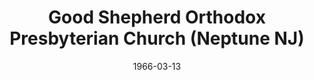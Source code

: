 ---
date: &id001 1966-03-13
end_date: null
location:
  address: null
  city: Neptune
  state: NJ
minister:
- end: 1967-01-01
  name: Rollin Keller
  start: 1966-01-01
  type: Pastor
- end: 1977-01-01
  name: George Cottenden
  start: 1967-01-01
  type: Pastor
- end: 1984-01-01
  name: Douglas Rogers
  start: 1978-01-01
  type: Pastor
- end: 1989-01-01
  name: Charles Robbins
  start: 1986-01-01
  type: Pastor
- end: 1991-03-31
  name: A. Culver Gordon
  start: 1989-01-01
  type: Supply Pastor
ministers:
- Rollin Keller
- George Cottenden
- Douglas Rogers
- Charles Robbins
- A. Culver Gordon
name: Good Shepherd Orthodox Presbyterian Church
names: null
origination_date: *id001
raw_data: 'Good Shepherd Orthodox Presbyterian Church  (March 13, 1966-March 31, 1991)

  Pastors: Rollin Keller, 1966-67

  George Cottenden, 1967-77

  Douglas Rogers, 1978-84

  Charles Robbins, 1986-89

  A. Culver Gordon (Supply), 1989-91

  '
received_from: null
states:
- NJ
status:
  active: false
  end_date: 1991-03-31
  reason: null
  received_from: null
  withdrawal_to: null
title: Good Shepherd Orthodox Presbyterian Church (Neptune NJ)
year_established:
- 1966

---